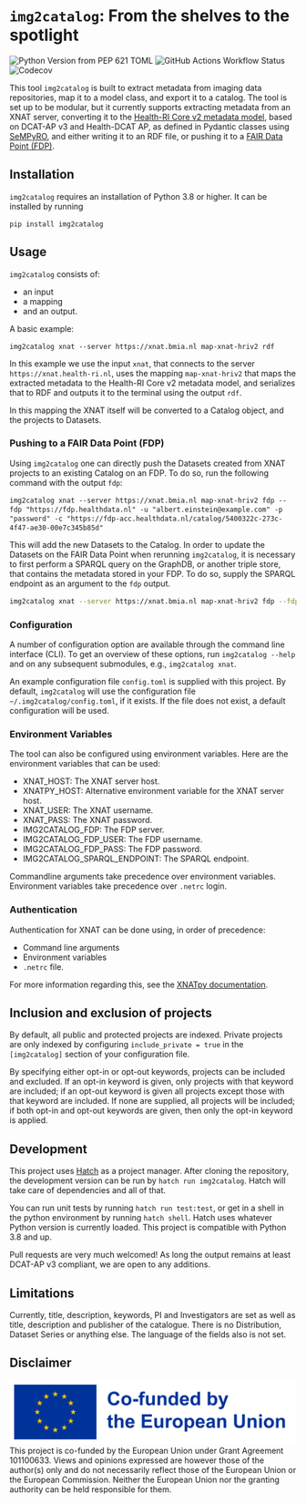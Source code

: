 # `img2catalog`: From the shelves to the spotlight

![Python Version from PEP 621 TOML](https://img.shields.io/python/required-version-toml?tomlFilePath=https%3A%2F%2Fraw.githubusercontent.com%2FHealth-RI%2Fimg2catalog%2Fmain%2Fpyproject.toml)
![GitHub Actions Workflow Status](https://img.shields.io/github/actions/workflow/status/Health-RI/img2catalog/python-test-package.yml)
![Codecov](https://img.shields.io/codecov/c/github/Health-RI/img2catalog)

This tool `img2catalog` is built to extract metadata from imaging data repositories, map it to a model class,
and export it to a catalog. The tool is set up to be modular, but it currently supports extracting metadata from 
an XNAT server, converting it to the [Health-RI Core v2 metadata model](https://github.com/Health-RI/health-ri-metadata/tree/v2.0.0),
based on DCAT-AP v3 and Health-DCAT AP,
as defined in Pydantic classes using [SeMPyRO](https://github.com/Health-RI/SeMPyRO), and either writing it 
to an RDF file, or pushing it to a [FAIR Data Point (FDP)](https://www.fairdatapoint.org/).

## Installation

`img2catalog` requires an installation of Python 3.8 or higher. It can be installed by running

```shell
pip install img2catalog
```

## Usage

`img2catalog` consists of:
- an input
- a mapping
- and an output.

A basic example:
```shell 
img2catalog xnat --server https://xnat.bmia.nl map-xnat-hriv2 rdf
```
In this example we use the input `xnat`, that connects to the server `https://xnat.health-ri.nl`,
uses the mapping `map-xnat-hriv2` that maps the extracted metadata to the Health-RI Core v2 metadata model, 
and serializes that to RDF and outputs it to the terminal using the output `rdf`. 

In this mapping the XNAT itself will be converted to a Catalog object, and the projects to Datasets.

### Pushing to a FAIR Data Point (FDP)

Using `img2catalog` one can directly push the Datasets created from XNAT projects to an existing Catalog on an FDP. 
To do so, run the following command with the output `fdp`:

```shell 
img2catalog xnat --server https://xnat.bmia.nl map-xnat-hriv2 fdp --fdp "https://fdp.healthdata.nl" -u "albert.einstein@example.com" -p "password" -c "https://fdp-acc.healthdata.nl/catalog/5400322c-273c-4f47-ae30-00e7c345b85d"
```
This will add the new Datasets to the Catalog. In order to update the Datasets on the FAIR Data Point when rerunning 
`img2catalog`, it is necessary to first perform a SPARQL query on the GraphDB, or another triple store, that contains
the metadata stored in your FDP. To do so, supply the SPARQL endpoint as an argument to the `fdp` output.

```sh
img2catalog xnat --server https://xnat.bmia.nl map-xnat-hriv2 fdp --fdp "https://fdp.healthdata.nl" -u "albert.einstein@example.com" -p "password" -c "https://fdp-acc.healthdata.nl/catalog/5400322c-273c-4f47-ae30-00e7c345b85d" -s "https://sparql-acc.healthdata.nl/repositories/fdp"
```   

### Configuration

A number of configuration option are available through the command line interface (CLI). To get an overview of these
options, run `img2catalog --help` and on any subsequent submodules, e.g., `img2catalog xnat`.

An example configuration file `config.toml` is supplied with this project. By default, `img2catalog`
will use the configuration file `~/.img2catalog/config.toml`, if it exists.
If the file does not exist, a default configuration will be used.

### Environment Variables

The tool can also be configured using environment variables. Here are the environment variables that can be used:
* XNAT_HOST: The XNAT server host.
* XNATPY_HOST: Alternative environment variable for the XNAT server host.
* XNAT_USER: The XNAT username.
* XNAT_PASS: The XNAT password.
* IMG2CATALOG_FDP: The FDP server.
* IMG2CATALOG_FDP_USER: The FDP username.
* IMG2CATALOG_FDP_PASS: The FDP password.
* IMG2CATALOG_SPARQL_ENDPOINT: The SPARQL endpoint.

Commandline arguments take precedence over environment variables. Environment variables take
precedence over `.netrc` login.

### Authentication

Authentication for XNAT can be done using, in order of precedence:
- Command line arguments
- Environment variables
- `.netrc` file.

For more information regarding this, see the [XNATpy documentation](https://xnat.readthedocs.io/en/latest/static/tutorial.html#credentials).

## Inclusion and exclusion of projects

By default, all public and protected projects are indexed. Private projects are only indexed by
configuring `include_private = true` in the `[img2catalog]` section of your configuration file.

By specifying either opt-in or opt-out keywords, projects can be included and excluded.
If an opt-in keyword is given, only projects with that keyword are included; if an opt-out keyword is given
all projects except those with that keyword are included. If none are supplied, all projects will be included;
if both opt-in and opt-out keywords are given, then only the opt-in keyword is applied.

## Development

This project uses [Hatch](https://hatch.pypa.io/latest/) as a project manager. After cloning the
repository, the development version can be run by `hatch run img2catalog`. Hatch will take care of
dependencies and all of that.

You can run unit tests by running `hatch run test:test`, or get in a shell in the python environment by
running `hatch shell`. Hatch uses whatever Python version is currently loaded.
This project is compatible with Python 3.8 and up.

Pull requests are very much welcomed! As long the output remains at least DCAT-AP v3 compliant,
we are open to any additions.

## Limitations

Currently, title, description, keywords, PI and Investigators are set as well as title, description
and publisher of the catalogue. There is no Distribution, Dataset Series or anything else.
The language of the fields also is not set.

## Disclaimer

![Emblem co-funded by the European Union](/ext/EN_Co-fundedbytheEU_RGB_POS.png)
This project is co-funded by the European Union under Grant Agreement 101100633. Views and opinions
expressed are however those of the author(s) only and do not necessarily reflect those of the
European Union or the European Commission. Neither the European Union nor the granting authority can
be held responsible for them.
